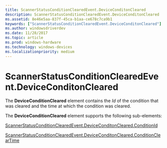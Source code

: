 ```yaml
---
title: ScannerStatusConditionClearedEvent.DeviceConditonCleared
description: ScannerStatusConditionClearedEvent.DeviceConditonCleared
ms.assetid: 8e46e5aa-837f-45ca-b1aa-ce678c7ca9b1
keywords: ["ScannerStatusConditionClearedEvent.DeviceConditonCleared"]
ms.author: windowsdriverdev
ms.date: 11/28/2017
ms.topic: article
ms.prod: windows-hardware
ms.technology: windows-devices
ms.localizationpriority: medium
---
```


# ScannerStatusConditionClearedEvent.DeviceConditonCleared


The **DeviceConditionCleared** element contains the *Id* of the condition that was cleared and the time at which the condition was cleared.

The **DeviceConditionCleared** element supports the following sub-elements:

[ScannerStatusConditionClearedEvent.DeviceConditonCleared.ConditionId](scannerstatusconditionclearedevent-deviceconditoncleared-conditionid.md)

[ScannerStatusConditionClearedEvent.DeviceConditonCleared.ConditionClearTime](scannerstatusconditionclearedevent-deviceconditoncleared-conditionclea.md)

 

 





